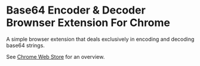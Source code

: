 # Base64 Encoder & Decoder Brownser Extension For Chrome

A simple browser extension that deals exclusively in encoding and decoding base64 strings.

See [Chrome Web Store](https://chrome.google.com/webstore/detail/base64-encodingdecoding/odkjcohfaehkfddlpkmnkejhlmbgigoa) for an overview.
